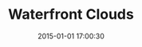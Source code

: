 ---
layout: post
title:  "Waterfront Clouds"
number: "1"
date:   2015-01-01 17:00:30
large-image: "https://farm8.staticflickr.com/7495/15527599414_886239640a_k.jpg"
---